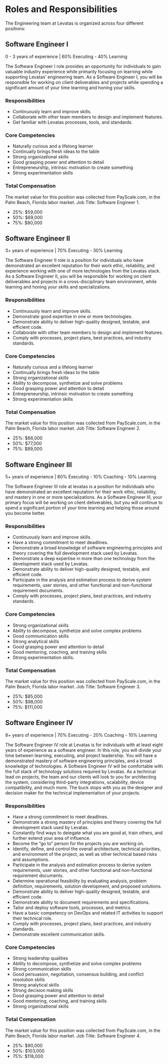 # Roles and Responsibilities

The Engineering team at Levatas is organized across four different positions:

## Software Engineer I
0 - 3 years of experience | 60% Executing - 40% Learning 

The Software Engineer I role provides an opportunity for individuals to gain valuable industry experience while primarily focusing on learning while supporting Levatas’ engineering team. As a Software Engineer I, you will be responsible for working on client deliverables and projects while spending a significant amount of your time learning and honing your skills.

### Responsibilities
* Continuously learn and improve skills.
* Collaborate with other team members to design and implement features.
* Get familiar with Levatas processes, tools, and standards.

### Core Competencies
* Naturally curious and a lifelong learner
* Continually brings fresh ideas to the table
* Strong organizational skills
* Good grasping power and attention to detail
* Entrepreneurship, intrinsic motivation to create something
* Strong experimentation skills

### Total Compensation
The market value for this position was collected from PayScale.com, in the Palm Beach, Florida labor market. Job Title: Software Engineer 1.

* 25%: $59,000
* 50%: $69,000	
* 75%: $80,000

## Software Engineer II
3+ years of experience | 70% Executing - 30% Learning 

The Software Engineer II role is a position for individuals who have demonstrated an excellent reputation for their work ethic, reliability, and experience working with one of more technologies from the Levatas stack. As a Software Engineer II, you will be responsible for working on client deliverables and projects in a cross-disciplinary team environment, while learning and honing your skills and specializations. 

### Responsibilities
* Continuously learn and improve skills.
* Demonstrate good expertise in one or more technologies.
* Demonstrate ability to deliver high-quality designed, testable, and efficient code.
* Collaborate with other team members to design and implement features.
* Comply with processes, project plans, best practices, and industry standards.

### Core Competencies
* Naturally curious and a lifelong learner
* Continually brings fresh ideas to the table
* Strong organizational skills
* Ability to decompose, synthetize and solve problems
* Good grasping power and attention to detail
* Entrepreneurship, intrinsic motivation to create something
* Strong experimentation skills

### Total Compensation
The market value for this position was collected from PayScale.com, in the Palm Beach, Florida labor market. Job Title: Software Engineer 2.

* 25%: $66,000	
* 50%: $77,000	
* 75%: $89,000

## Software Engineer III
5+ years of experience | 80% Executing - 10% Coaching - 10% Learning

The Software Engineer III role at levatas is a position for individuals who have demonstrated an excellent reputation for their work ethic, reliability, and mastery in one or more specializations. As a Software Engineer III, your primary focus will be working on client deliverables, but you will continue to spend a significant portion of your time learning and helping those around you become better.

### Responsibilities
* Continuously learn and improve skills.
* Have a strong commitment to meet deadlines.
* Demonstrate a broad knowledge of software engineering principles and theory covering the full development stack used by Levatas.
* Demonstrate a deep expertise in more than one technology from the development stack used by Levatas.
* Demonstrate ability to deliver high-quality designed, testable, and efficient code.
* Participate in the analysis and estimation process to derive system requirements, user stories, and other functional and non-functional requirement documents.
* Comply with processes, project plans, best practices, and industry standards.

### Core Competencies
* Strong organizational skills
* Ability to decompose, synthetize and solve complex problems
* Good communication skills
* Strong analytical skills
* Good grasping power and attention to detail
* Good mentoring, coaching, and training skills
* Strong experimentation skills.

### Total Compensation
The market value for this position was collected from PayScale.com, in the Palm Beach, Florida labor market. Job Title: Software Engineer 3.

* 25%: $85,000
* 50%: $98,000	
* 75%: $111,000

## Software Engineer IV
8+ years of experience | 70% Executing - 20% Coaching - 10% Learning

The Software Engineer IV role at Levatas is for individuals with at least eight years of experience as a software engineer. In this role, you will divide your time between learning, executing, and project leadership. You will have a demonstrated mastery of software engineering principles, and a broad knowledge of technologies. A Software Engineer IV will be comfortable with the full stack of technology solutions required by Levatas. As a technical lead on projects, the team and our clients will look to you for architecting the system, considering third-party integrations, scalability, device compatibility, and much more. The buck stops with you as the designer and decision maker for the technical implementation of your projects.

### Responsibilities
* Have a strong commitment to meet deadlines.
* Demonstrate a strong mastery of principles and theory covering the full development stack used by Levatas.
* Constantly find ways to delegate what you are good at, train others, and further extend your area of influence.
* Become the “go to” person for the projects you are working on.
* Identify, define, and control the overall architecture, technical priorities, and environment of the project, as well as other technical based risks and assumptions.
* Participate in the analysis and estimation process to derive system requirements, user stories, and other functional and non-functional requirement documents.
* Determine operational feasibility by evaluating analysis, problem definition, requirements, solution development, and proposed solutions.
* Demonstrate ability to deliver high-quality designed, testable, and efficient code.
* Demonstrate ability to document requirements and specifications.
* Tailor and deploy software tools, processes, and metrics.
* Have a basic competency on DevOps and related IT activities to support their technical role.
* Comply with processes, project plans, best practices, and industry standards.
* Demonstrate excellent communication skills.

### Core Competencies
* Strong leadership qualities
* Ability to decompose, synthetize and solve complex problems
* Strong communication skills
* Good persuasion, negotiation, consensus building, and conflict resolution skills
* Strong analytical skills
* Strong decision making skills
* Good grasping power and attention to detail
* Good mentoring, coaching, and training skills
* Strong organizational skills

### Total Compensation
The market value for this position was collected from PayScale.com, in the Palm Beach, Florida labor market. Job Title: Software Engineer 4.

* 25%: $90,000
* 50%: $103,000	
* 75%: $118,000
